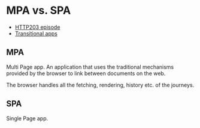 # MPA vs. SPA

- [HTTP203 episode](https://www.youtube.com/watch?v=ivLhf3hq7eM)
- [Transitional apps](https://www.youtube.com/watch?v=860d8usGC0o)

## MPA

Multi Page app. An application that uses the traditional mechanisms provided by the browser to link between documents on the web. 

The browser handles all the fetching, rendering, history etc. of the journeys. 

## SPA

Single Page app.